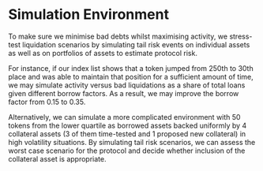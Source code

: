 # Simulation Environment

To make sure we minimise bad debts whilst maximising activity, we stress-test liquidation scenarios by simulating tail risk events on individual assets as well as on portfolios of assets to estimate protocol risk.   


For instance, if our index list shows that a token jumped from 250th to 30th place and was able to maintain that position for a sufficient amount of time, we may simulate activity versus bad liquidations as a share of total loans given different borrow factors. As a result, we may improve the borrow factor from 0.15 to 0.35.   


Alternatively, we can simulate a more complicated environment with 50 tokens from the lower quartile as borrowed assets backed uniformly by 4 collateral assets \(3 of them time-tested and 1 proposed new collateral\) in high volatility situations. By simulating tail risk scenarios, we can assess the worst case scenario for the protocol and decide whether inclusion of the collateral asset is appropriate.  


